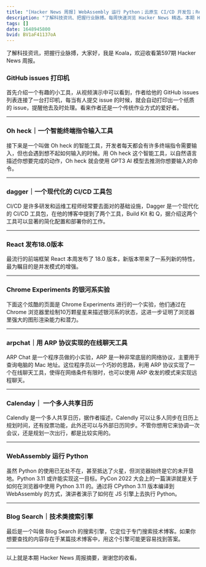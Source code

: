 ```yaml
---
title: "[Hacker News 周报] WebAssembly 运行 Python；云原生 CI/CD 开发包；React 18 发布"
description: "了解科技资讯、把握行业脉搏。每周快速浏览 Hacker News 精选。本期 Hacker Newsletter 地址：https://mailchi.mp/hackernewsletter/597"
tags: []
date: 1648945800
bvid: BV1aF41137oA
---
```

了解科技资讯，把握行业脉搏，大家好，我是 Koala，欢迎收看第597期 Hacker News 周报。

### GitHub issues 打印机

首先介绍一个有趣的小工具，从视频演示中可以看到，作者给他的 GitHub issues 列表连接了一台打印机，每当有人提交 issue 的时候，就会自动打印出一个纸质的 issue，提醒他去及时处理。看来作者还是一个传统作业方式的爱好者。

---
### Oh heck｜一个智能终端指令输入工具

接下来是一个叫做 Oh heck 的智能工具，开发者每天都会有许多终端指令需要输入，但也会遇到想不起如何输入的时候。用 Oh heck 这个智能工具，以自然语言描述你想要完成的动作，Oh heck 就会使用 GPT3 AI 模型去推测你想要输入的命令。

---
### dagger｜一个现代化的 CI/CD 工具包

CI/CD 是许多研发和运维工程师经常要去面对的基础设施，Dagger 是一个现代化的 CI/CD 工具包，在他的博客中提到了两个工具，Build Kit 和 Q，据介绍这两个工具可以显著的简化配置和部署你的工作。

---
### React 发布18.0版本
最流行的前端框架 React 本周发布了 18.0 版本，新版本带来了一系列新的特性，最为瞩目的是并发模式的增强。

---

### Chrome Experiments 的银河系实验

下面这个炫酷的页面是 Chrome Experiments 进行的一个实验，他们通过在 Chrome 浏览器里绘制10万颗星星来描述银河系的状态，这进一步证明了浏览器里强大的图形渲染能力和潜力。

---
### arpchat｜用 ARP 协议实现的在线聊天工具

ARP Chat 是一个程序员做的小实验，ARP 是一种非常底层的网络协议，主要用于查询电脑的 Mac 地址。这位程序员以一个巧妙的思路，利用 ARP 协议实现了一个在线聊天工具，使得在网络条件有限时，也可以使用 ARP 收发的模式来实现远程聊天。

---
### Calenday｜ 一个多人共享日历

Calendly 是一个多人共享日历，据作者描述，Calendly 可以让多人同步在日历上规划时间，还有投票功能，此外还可以与外部日历同步。不管你想用它来协调一次会议，还是规划一次出行，都是比较实用的。

---
### WebAssembly 运行 Python

虽然 Python 的使用已无处不在，甚至抵达了火星，但浏览器始终是它的未开垦地。Python 3.11 或许能实现这一目标。PyCon 2022 大会上的一篇演讲就是关于如何在浏览器中使用 Python 3.11 的。通过将 CPython 3.11 版本编译到 WebAssembly 的方式，演讲者演示了如何在 JS 引擎上去执行 Python。

---
### Blog Search｜技术类搜索引擎
最后是一个叫做 Blog Search 的搜索引擎，它定位于专门搜索技术博客。如果你想要查找的内容存在于某篇技术博客中，用这个引擎可能更容易找到答案。

--- 
以上就是本期 Hacker News 周报摘要，谢谢您的收看。

